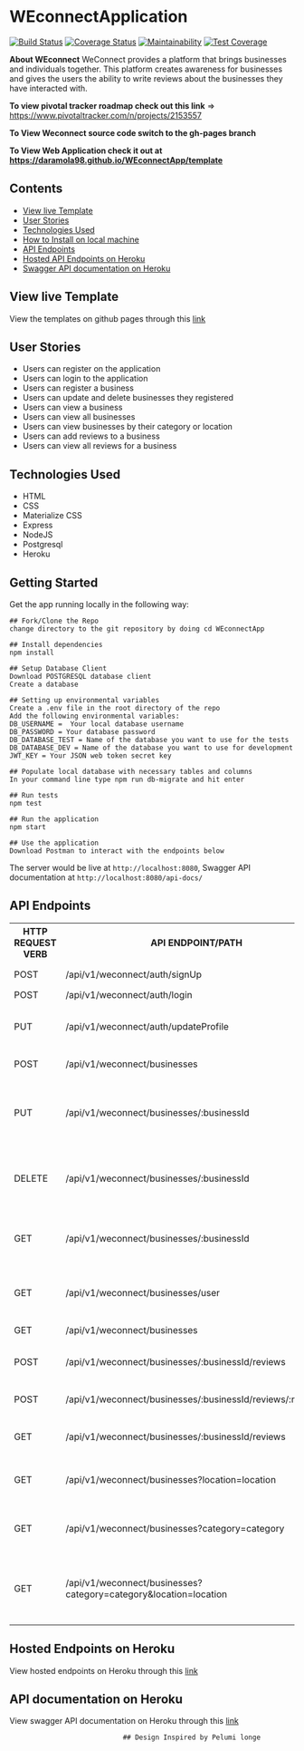 # WEconnectApplication
[![Build Status](https://travis-ci.org/Daramola98/WEconnectApp.svg?branch=develop)](https://travis-ci.org/Daramola98/WEconnectApp) [![Coverage Status](https://coveralls.io/repos/github/Daramola98/WEconnectApp/badge.svg?branch=develop)](https://coveralls.io/github/Daramola98/WEconnectApp?branch=develop) [![Maintainability](https://api.codeclimate.com/v1/badges/0d95425a0e5fa2106ac8/maintainability)](https://codeclimate.com/github/Daramola98/WEconnectApp/maintainability) [![Test Coverage](https://api.codeclimate.com/v1/badges/0d95425a0e5fa2106ac8/test_coverage)](https://codeclimate.com/github/Daramola98/WEconnectApp/test_coverage)

**About WEconnect**
WeConnect provides a platform that brings businesses and individuals together. This platform
creates awareness for businesses and gives the users the ability to write reviews about the
businesses they have interacted with.

**To view pivotal tracker roadmap check out this link** => https://www.pivotaltracker.com/n/projects/2153557

**To View Weconnect source code switch to the gh-pages branch**

**To View Web Application check it out at https://daramola98.github.io/WEconnectApp/template**

## Contents
- [View live Template](#view-live-template)
- [User Stories](#user-stories)
- [Technologies Used](#technologies-used)
- [How to Install on local machine](#getting-started)
- [API Endpoints](#api-endpoints)
- [Hosted API Endpoints on Heroku](#hosted-endpoints-on-heroku)
- [Swagger API documentation on Heroku](#api-documentation-on-heroku)

## View live Template
View the templates on github pages through this [link](https://daramola98.github.io/WEconnectApp/template)

## User Stories
* Users can register on the application
* Users can login to the application
* Users can register a business
* Users can update and delete businesses they registered
* Users can view a business
* Users can view all businesses
* Users can view businesses by their category or location
* Users can add reviews to a business
* Users can view all reviews for a business

## Technologies Used
* HTML
* CSS
* Materialize CSS
* Express
* NodeJS
* Postgresql
* Heroku

## Getting Started
Get the app running locally in the following way:
```
## Fork/Clone the Repo
change directory to the git repository by doing cd WEconnectApp

## Install dependencies
npm install

## Setup Database Client
Download POSTGRESQL database client
Create a database

## Setting up environmental variables
Create a .env file in the root directory of the repo
Add the following environmental variables:
DB_USERNAME =  Your local database username
DB_PASSWORD = Your database password
DB_DATABASE_TEST = Name of the database you want to use for the tests
DB_DATABASE_DEV = Name of the database you want to use for development
JWT_KEY = Your JSON web token secret key 

## Populate local database with necessary tables and columns
In your command line type npm run db-migrate and hit enter

## Run tests
npm test

## Run the application
npm start

## Use the application
Download Postman to interact with the endpoints below

```
The server would be live at `http://localhost:8080`,
Swagger API documentation at `http://localhost:8080/api-docs/`

## API Endpoints
<table>
  <tr>
      <th>HTTP REQUEST VERB</th>
      <th>API ENDPOINT/PATH</th>
      <th>ACTION</th>
  </tr>
  <tr>
      <td>POST</td>
      <td>/api/v1/weconnect/auth/signUp</td>
      <td>Register a user</td>
  </tr>
  <tr>
      <td>POST</td>
      <td>/api/v1/weconnect/auth/login</td>
      <td>Login user</td>
  </tr>
  <tr>
      <td>PUT</td>
      <td>/api/v1/weconnect/auth/updateProfile</td>
      <td>Update user profile details</td>
  </tr>
  <tr>
      <td>POST</td>
      <td>/api/v1/weconnect/businesses</td>
      <td>Register a business</td>
  </tr>
  <tr>
      <td>PUT</td>
      <td>/api/v1/weconnect/businesses/:businessId</td>
      <td>Update a business profile with the specified id</td>
  </tr>
  <tr>
      <td>DELETE</td>
      <td>/api/v1/weconnect/businesses/:businessId</td>
      <td>Delete a business with the specified id</td>
  </tr>
  <tr>
      <td>GET</td>
      <td>/api/v1/weconnect/businesses/:businessId</td>
      <td>Get a business with the specified id</td>
  </tr>
  <tr>
      <td>GET</td>
      <td>/api/v1/weconnect/businesses/user</td>
      <td>Get all businesses registered by a user</td>
  </tr>
  <tr>
      <td>GET</td>
      <td>/api/v1/weconnect/businesses</td>
      <td>Get all businesses</td>
  </tr>
  <tr>
      <td>POST</td>
      <td>/api/v1/weconnect/businesses/:businessId/reviews</td>
      <td>Add a review to a business</td>
  </tr>
  <tr>
      <td>POST</td>
      <td>/api/v1/weconnect/businesses/:businessId/reviews/:reviewId</td>
      <td>Add a reply to a review</td>
  </tr>
  <tr>
      <td>GET</td>
      <td>/api/v1/weconnect/businesses/:businessId/reviews</td>
      <td>Get all reviews for a business</td>
  </tr>
  <tr>
      <td>GET</td>
      <td>/api/v1/weconnect/businesses?location=location</td>
      <td>Get businesses with a location</td>
  </tr>
  </tr>
      <td>GET</td>
      <td>/api/v1/weconnect/businesses?category=category</td>
      <td>Get businesses with a category</td>
  </tr>
  <tr>
      <td>GET</td>
      <td>/api/v1/weconnect/businesses?category=category&location=location</td>
      <td>Get businesses with a category and location</td>
  </tr>
</table>

## Hosted Endpoints on Heroku
View hosted endpoints on Heroku through this [link](https://weconnect-api.herokuapp.com/)

## API documentation on Heroku
View swagger API documentation on Heroku through this [link](https://weconnect-api.herokuapp.com/api-docs/)

                                ## Design Inspired by Pelumi longe
